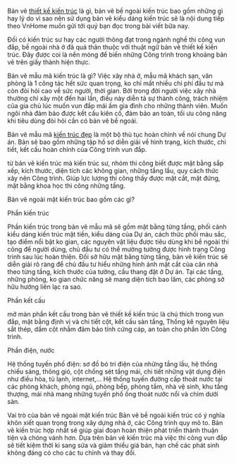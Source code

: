 Bản vẽ <a href="https://hoikientruc.com/thiet-ke-kien-truc-44">thiết kế kiến trúc</a> là gì, bản vẽ bề ngoài kiến trúc bao gồm những gì hay lý do vì sao nên sử dụng bản vẽ kiểu dáng kiến trúc sẽ là nội dung tiếp theo VnHome muốn gửi tới quý bạn đọc trong bài viết bữa nay.

Đối có kiến trúc sư hay các người thông đạt trong ngành nghề thi công vun đắp, bề ngoài nhà ở đã quá thân thuộc với thuật ngữ bản vẽ thiết kế kiến trúc. Đây được coi là nền móng để biến những Công trình trong khoảng bản vẽ trên giấy thành hiện thực.

Bản vẽ mẫu mã kiến trúc là gì?
Việc xây nhà ở, mẫu mã khách sạn, văn phòng là 1 công tác hết sức quan trọng, ko chỉ mất nhiều chi phí đầu tư mà còn đòi hỏi cao về sức người, thời gian. Bởi trong đời người việc xây nhà thường chỉ xây một đến hai lần, điều này diễn tả sự thành công, trách nhiệm của gia chủ lúc muốn vun đắp mái ấm gia đình cho những thành viên. Muốn ngôi nhà đảm bảo được kết cấu kiên cố, đảm bảo an toàn, tối ưu công năng khi tiêu dùng đòi hỏi cần có bản vẽ bề ngoài.

Bản vẽ mẫu mã <a href="https://hoikientruc.com/">kiến trúc đẹp</a> là một bộ thủ tục hoàn chỉnh về nói chung Dự án. Bản sẽ bao gồm những tập hồ sơ diễn giải về hình trạng, kích thước, chi tiết, kết cấu hoàn chỉnh của Công trình vun đắp.

từ bản vẽ kiến trúc mà kiến trúc sư, nhóm thi công biết được mặt bằng sắp xếp, kích thước, diện tích các không gian, những tầng lầu, quy cách thức xây nên Công trình. Giúp lực lượng thi công thấy được mặt cắt, mặt đứng, mặt bằng khoa học thi công những tầng.

Bản vẽ ngoài mặt kiến trúc bao gồm các gì?

Phần kiến trúc

Phần kiến trúc trong bản vẽ mẫu mã sẽ gồm mặt bằng từng tầng, phối cảnh kiểu dáng kiến trúc mặt tiền, kiểu dáng của Dự án, cách thức phối màu sắc, tạo điểm nổi bật ko gian, các nguyên vật liệu được tiêu dùng khi bề ngoài thi công để người dùng, chủ đầu tư có thể mường tưởng được hình trạng Công trình sau lúc hoàn thiện.
Đối sở hữu mặt bằng từng tầng, bản vẽ kiến trúc sẽ diễn giải rõ ràng để chủ đầu tư hiểu những hình ảnh mặt cắt của căn nhà theo từng tầng, kích thước của tường, cầu thang đặt ở Dự án. Tại các tầng, những phòng, ko gian chức năng sẽ mang diện tích bao lăm, các phòng sở hữu hướng liên lạc ra sao.

Phần kết cấu

mở màn phần kết cấu trong bản vẽ thiết kế kiến trúc là chú thích trong vun đắp, mặt bằng định vị và chi tiết cột, kết cấu sàn tầng, Thống kê nguyên liệu sắt thép, dầm cột nhằm đảm bảo tính cứng cáp, an toàn cho phần lớn Công trình.

Phần điện, nước

Hệ thống tuyến phố điện: sơ đồ bó trí điện của những tầng lầu, hệ thống chiếu sáng, thông gió, cột chống sét tầng mái, chi tiết những vật dụng điện như điều hòa, tủ lạnh, internet,…
Hệ thống tuyến đường cấp thoát nước tại các phòng khách, phòng ngủ, phòng bếp, phòng tắm, nhà vệ sinh, khu tầng thượng, mái nhà mang những tuyến phố ống thoát nước nổi và chìm dưới sàn.

Vai trò của bản vẽ ngoài mặt kiến trúc
Bản vẽ bề ngoài kiến trúc có ý nghĩa khôn xiết quan trọng trong xây dựng nhà ở, các Công trình quy mô to. Bản vẽ kiến trúc hợp nhất sẽ giúp giai đoạn hoàn thiện phát triển thành thuận tiện và chóng vánh hơn. Dựa trên bản vẽ kiến trúc mà việc thi công vun đắp sẽ tiết kiệm thời kì sang sửa và giảm thiểu giá bán, hạn chế các phát sinh không đáng có cho các tu chỉnh và thay đổi.
